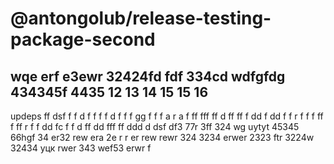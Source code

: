 # @antongolub/release-testing-package-second

wqe erf  e3ewr 32424fd fdf 334cd wdfgfdg 434345f 4435
12
13
14
15
15
16
-
updeps
ff
dsf f f d f f f f d f f f gg f f f а r а f ff fff ff d ff ff f dd
f dd f f r f f f ff f ff r f f dd fc  f f d ff dd fff ff ddd d
dsf df3 77r 3ff 324 wg uytyt 45345 66hgf 34 er32 rew era 2e r r er rew
rewr 324 3234 erwer 2323 ftr 3224w 32434 уцк rwer 343 wef53 erwr f
